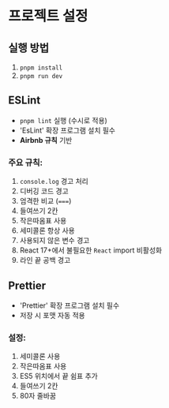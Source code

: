 # 프로젝트 설정

## 실행 방법

1. `pnpm install`
2. `pnpm run dev`

## ESLint

- `pnpm lint` 실행 (수시로 적용)
- 'EsLint' 확장 프로그램 설치 필수
- **Airbnb 규칙** 기반

### 주요 규칙:

1. `console.log` 경고 처리
2. 디버깅 코드 경고
3. 엄격한 비교 (`===`)
4. 들여쓰기 2칸
5. 작은따옴표 사용
6. 세미콜론 항상 사용
7. 사용되지 않은 변수 경고
8. React 17+에서 불필요한 `React` import 비활성화
9. 라인 끝 공백 경고

## Prettier

- 'Prettier' 확장 프로그램 설치 필수
- 저장 시 포맷 자동 적용

### 설정:

1. 세미콜론 사용
2. 작은따옴표 사용
3. ES5 위치에서 끝 쉼표 추가
4. 들여쓰기 2칸
5. 80자 줄바꿈
